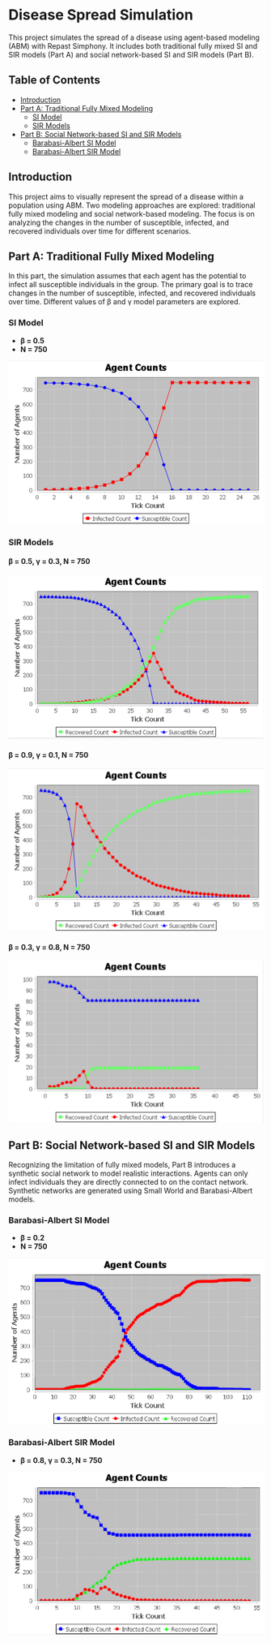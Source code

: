 # Disease Spread Simulation

This project simulates the spread of a disease using agent-based modeling (ABM) with Repast Simphony. It includes both traditional fully mixed SI and SIR models (Part A) and social network-based SI and SIR models (Part B).

## Table of Contents

- [Introduction](#introduction)
- [Part A: Traditional Fully Mixed Modeling](#part-a-traditional-fully-mixed-modeling)
  - [SI Model](#si-model)
  - [SIR Models](#sir-models)
- [Part B: Social Network-based SI and SIR Models](#part-b-social-network-based-si-and-sir-models)
  - [Barabasi-Albert SI Model](#barabasi-albert-si-model)
  - [Barabasi-Albert SIR Model](#barabasi-albert-sir-model)

## Introduction

This project aims to visually represent the spread of a disease within a population using ABM. Two modeling approaches are explored: traditional fully mixed modeling and social network-based modeling. The focus is on analyzing the changes in the number of susceptible, infected, and recovered individuals over time for different scenarios.

## Part A: Traditional Fully Mixed Modeling

In this part, the simulation assumes that each agent has the potential to infect all susceptible individuals in the group. The primary goal is to trace changes in the number of susceptible, infected, and recovered individuals over time. Different values of β and γ model parameters are explored.

### SI Model

- **β = 0.5**
- **N = 750**

![SI Model](Images/SI.png)

### SIR Models

#### β = 0.5, γ = 0.3, N = 750

![SIR Model](Images/SIR.png)

#### β = 0.9, γ = 0.1, N = 750

![SIR Model](Images/SIR_High_Infection_Low_Recovery.png)

#### β = 0.3, γ = 0.8, N = 750

![SIR Model](Images/SIR_Low_Infection_High_Recovery.png)

## Part B: Social Network-based SI and SIR Models

Recognizing the limitation of fully mixed models, Part B introduces a synthetic social network to model realistic interactions. Agents can only infect individuals they are directly connected to on the contact network. Synthetic networks are generated using Small World and Barabasi-Albert models.

### Barabasi-Albert SI Model

- **β = 0.2**
- **N = 750**

![Barabasi-Albert SI Model](Images/Barabasi_SI.png)

### Barabasi-Albert SIR Model

- **β = 0.8, γ = 0.3, N = 750**

![Barabasi-Albert SIR Model](Images/Barabasi_SIR.png)
